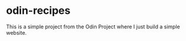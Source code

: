 # odin-recipes

This is a simple project from the Odin Project where I just build a simple website.

